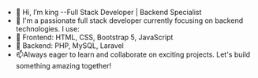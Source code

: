 - 👋 Hi, I’m king --Full Stack Developer | Backend Specialist
- 👀 I'm a passionate full stack developer currently focusing on backend technologies. I use:
- 🌱 Frontend: HTML, CSS, Bootstrap 5, JavaScript
- 💞️ Backend: PHP, MySQL, Laravel
- 📫Always eager to learn and collaborate on exciting projects. Let's build something amazing together!
<!---
chimuagbawe/chimuagbawe is a ✨ special ✨ repository because its `README.md` (this file) appears on your GitHub profile.
You can click the Preview link to take a look at your changes.
--->
